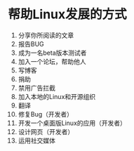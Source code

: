 # 帮助Linux发展的方式
1. 分享你所阅读的文章
2. 报告BUG
3. 成为一名beta版本测试者
4. 加入一个论坛，帮助他人
5. 写博客
6. 捐助
7. 禁用广告拦截
8. 加入本地的Linux和开源组织
9. 翻译
10. 修复Bug（开发者）
11. 开发一个桌面版Linux的应用（开发者）
12. 设计网页（开发者）
13. 运用社交媒体